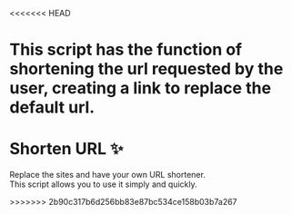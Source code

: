 <<<<<<< HEAD

This script has the function of shortening the url requested by the user, creating a link to replace the default url.
=======
<h1> Shorten URL ✨ </h1>

<p>Replace the sites and have your own URL shortener.<br>This script allows you to use it simply and quickly.</p>
>>>>>>> 2b90c317b6d256bb83e87bc534ce158b03b7a267
